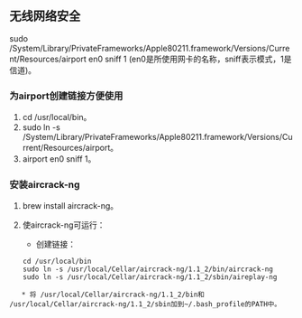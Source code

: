 ## 无线网络安全
sudo /System/Library/PrivateFrameworks/Apple80211.framework/Versions/Current/Resources/airport en0 sniff 1 (en0是所使用网卡的名称，sniff表示模式，1是信道)。

### 为airport创建链接方便使用
1. cd /usr/local/bin。
2. sudo ln -s /System/Library/PrivateFrameworks/Apple80211.framework/Versions/Current/Resources/airport。
3. airport en0 sniff 1。

### 安装aircrack-ng
1. brew install aircrack-ng。
2. 使aircrack-ng可运行：
   * 创建链接：
   
	```
	cd /usr/local/bin
	sudo ln -s /usr/local/Cellar/aircrack-ng/1.1_2/bin/aircrack-ng
	sudo ln -s /usr/local/Cellar/aircrack-ng/1.1_2/sbin/aireplay-ng
```
   * 将 /usr/local/Cellar/aircrack-ng/1.1_2/bin和 /usr/local/Cellar/aircrack-ng/1.1_2/sbin加到~/.bash_profile的PATH中。




